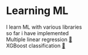 # Learning ML
I learn ML with various libraries  
so far i have implemented  
Multiple linear regression [🔗](https://github.com/ajdjyt/learning-ml/tree/linear)  
XGBoost classification [🔗](https://github.com/ajdjyt/learning-ml/tree/XGB)  